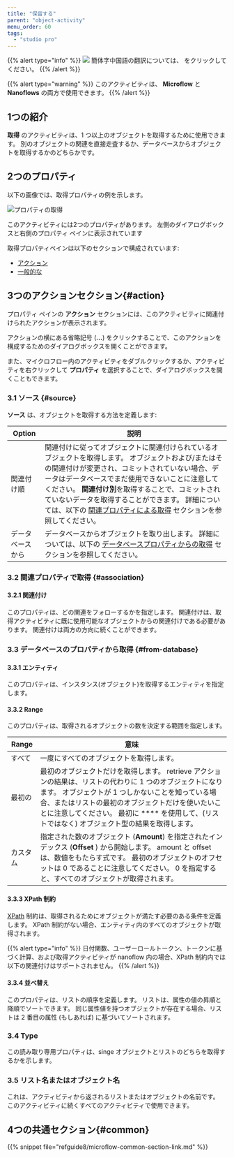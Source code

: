```yaml
---
title: "保留する"
parent: "object-activity"
menu_order: 60
tags:
  - "studio pro"
---
```


{{% alert type="info" %}}
<img src="attachments/chinese-translation/china.png" style="display: inline-block; margin: 0" /> 簡体字中国語の翻訳については、 [<unk> <unk> <unk>](https://cdn.mendix.tencent-cloud.com/documentation/refguide8/retrieve.pdf) をクリックしてください。
{{% /alert %}}

{{% alert type="warning" %}}
このアクティビティは、 **Microflow** と **Nanoflows** の両方で使用できます。
{{% /alert %}}

## 1つの紹介

**取得** のアクティビティは、1 つ以上のオブジェクトを取得するために使用できます。 別のオブジェクトの関連を直接走査するか、データベースからオブジェクトを取得するかのどちらかです。

## 2つのプロパティ

以下の画像では、取得プロパティの例を示します。

![プロパティの取得](attachments/object-activities/retrieve-properties.png)

このアクティビティには2つのプロパティがあります。 左側のダイアログボックスと右側のプロパティ ペインに表示されています

取得プロパティペインは以下のセクションで構成されています:

* [アクション](#action)
* [一般的な](#common)

## 3つのアクションセクション{#action}

プロパティ ペインの **アクション** セクションには、このアクティビティに関連付けられたアクションが表示されます。

アクションの横にある省略記号 (**…**) をクリックすることで、このアクションを構成するためのダイアログボックスを開くことができます。

また、マイクロフロー内のアクティビティをダブルクリックするか、アクティビティを右クリックして **プロパティ** を選択することで、ダイアログボックスを開くこともできます。

### 3.1 ソース {#source}

**ソース** は、オブジェクトを取得する方法を定義します:

| Option   | 説明                                                                                                                                                                                                                |
| -------- | ----------------------------------------------------------------------------------------------------------------------------------------------------------------------------------------------------------------- |
| 関連付け順    | 関連付けに従ってオブジェクトに関連付けられているオブジェクトを取得します。 オブジェクトおよび/またはその関連付けが変更され、コミットされていない場合、データはデータベースでまだ使用できないことに注意してください。 **関連付け別**を取得することで、コミットされていないデータを取得することができます。 詳細については、以下の [関連プロパティによる取得](#association) セクションを参照してください。 |
| データベースから | データベースからオブジェクトを取り出します。 詳細については、以下の [データベースプロパティからの取得](#from-database) セクションを参照してください。                                                                                                                             |

### 3.2 関連プロパティで取得 {#association}

#### 3.2.1 関連付け

このプロパティは、どの関連をフォローするかを指定します。 関連付けは、取得アクティビティに既に使用可能なオブジェクトからの関連付けである必要があります。 関連付けは両方の方向に続くことができます。

### 3.3 データベースのプロパティから取得 {#from-database}

#### 3.3.1 エンティティ

このプロパティは、インスタンス(オブジェクト)を取得するエンティティを指定します。

#### 3.3.2 Range

このプロパティは、取得されるオブジェクトの数を決定する範囲を指定します。

| Range | 意味                                                                                                                                                                       |
| ----- | ------------------------------------------------------------------------------------------------------------------------------------------------------------------------ |
| すべて   | 一度にすべてのオブジェクトを取得します。                                                                                                                                                     |
| 最初の   | 最初のオブジェクトだけを取得します。 retrieve アクションの結果は、リストの代わりに 1 つのオブジェクトになります。 オブジェクトが 1 つしかないことを知っている場合、またはリストの最初のオブジェクトだけを使いたいことに注意してください。 最初に **** を使用して、(リストではなく) オブジェクト型の結果を取得します。 |
| カスタム  | 指定された数のオブジェクト (**Amount**) を指定されたインデックス (**Offset** ) から開始します。 amount と offset は、数値をもたらす式です。 最初のオブジェクトのオフセットは 0 であることに注意してください。 0 を指定すると、すべてのオブジェクトが取得されます。              |

#### 3.3.3 XPath 制約

[XPath](xpath) 制約は、取得されるためにオブジェクトが満たす必要のある条件を定義します。 XPath 制約がない場合、エンティティ内のすべてのオブジェクトが取得されます。

{{% alert type="info" %}}
日付関数、ユーザーロールトークン、トークンに基づく計算、および取得アクティビティが nanoflow 内の場合、XPath 制約内では以下の関連付けはサポートされません。
{{% /alert %}}

#### 3.3.4 並べ替え

このプロパティは、リストの順序を定義します。 リストは、属性の値の昇順と降順でソートできます。 同じ属性値を持つオブジェクトが存在する場合、リストは 2 番目の属性 (もしあれば) に基づいてソートされます。

### 3.4 Type

この読み取り専用プロパティは、singe オブジェクトとリストのどちらを取得するかを示します。

### 3.5 リスト名またはオブジェクト名

これは、アクティビティから返されるリストまたはオブジェクトの名前です。 このアクティビティに続くすべてのアクティビティで使用できます。

## 4つの共通セクション{#common}

{{% snippet file="refguide8/microflow-common-section-link.md" %}}

